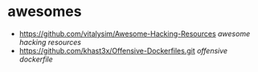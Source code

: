 # awesomes
* https://github.com/vitalysim/Awesome-Hacking-Resources _awesome hacking resources_
* https://github.com/khast3x/Offensive-Dockerfiles.git _offensive dockerfile_
